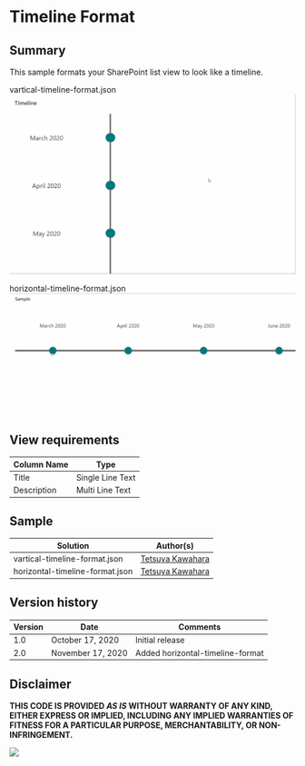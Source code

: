 # Timeline Format

## Summary
This sample formats your SharePoint list view to look like a timeline.

vartical-timeline-format.json
![screenshot of the sample](./assets/vertical-timeline-format.gif)

horizontal-timeline-format.json
![screenshot of the sample](./assets/horizontal-timeline-format.gif)

## View requirements

Column Name   |Type
--------------|--------------
Title         | Single Line Text
Description   | Multi Line Text

## Sample

Solution                        |Author(s)
--------------------------------|---------------------------
vartical-timeline-format.json   |[Tetsuya Kawahara](https://twitter.com/techan_k)
horizontal-timeline-format.json |[Tetsuya Kawahara](https://twitter.com/techan_k)

## Version history

Version |Date              |Comments
--------|------------------|--------------------------------
1.0     |October 17, 2020  |Initial release
2.0     |November 17, 2020 |Added horizontal-timeline-format


## Disclaimer
**THIS CODE IS PROVIDED *AS IS* WITHOUT WARRANTY OF ANY KIND, EITHER EXPRESS OR IMPLIED, INCLUDING ANY IMPLIED WARRANTIES OF FITNESS FOR A PARTICULAR PURPOSE, MERCHANTABILITY, OR NON-INFRINGEMENT.**

<img src="https://telemetry.sharepointpnp.com/sp-dev-list-formatting/view-samples/timeline-format" />